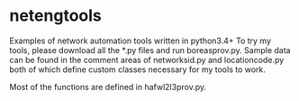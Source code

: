 # netengtools
Examples of network automation tools written in python3.4+
To try my tools, please download all the *.py files and run boreasprov.py. Sample data can be found in the comment areas of
networksid.py and locationcode.py both of which define custom classes necessary for my tools to work.

Most of the functions are defined in hafwl2l3prov.py.
